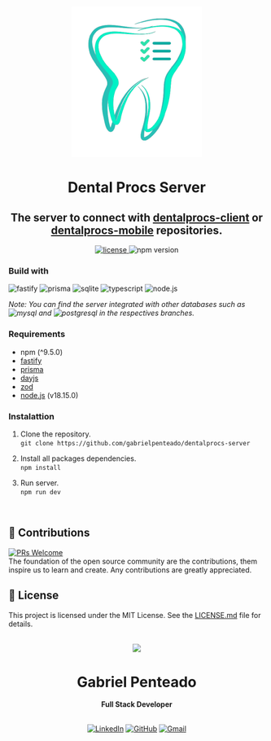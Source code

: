 <div align="center">
  <img src="https://raw.githubusercontent.com/gabrielpenteado/dentalprocs/main/web/public/assets/logo.svg">
  <h1 align="center">
    <strong>Dental Procs Server</strong>
  </h1>
</div>

<h2 align="center">
  The server to connect with <a href="https://github.com/gabrielpenteado/dentalprocs-client">dentalprocs-client</a> or <a href="https://github.com/gabrielpenteado/dentalprocs-mobile">dentalprocs-mobile</a> repositories.
</h2>

<div align="center">
  <a href="https://github.com/gabrielpenteado/dentalprocs-server/blob/main/LICENSE.md">
    <img src="https://img.shields.io/github/license/gabrielpenteado/mydearpage?color=informational&style=flat-square" alt="license"/>
  </a>

  <img src="https://img.shields.io/static/v1?label=npm&message=v9.5.0&color=informational&style=flat-square" alt="npm version">
</div>

### Build with
![fastify](https://img.shields.io/badge/fastify-202020?style=for-the-badge&logo=fastify&logoColor=white)
![prisma](https://img.shields.io/badge/Prisma-3982CE?style=for-the-badge&logo=Prisma&logoColor=white)
![sqlite](https://img.shields.io/badge/SQLite-07405E?style=for-the-badge&logo=sqlite&logoColor=white)
![typescript](https://img.shields.io/badge/TypeScript-007ACC?style=for-the-badge&logo=typescript&logoColor=white)
![node.js](https://img.shields.io/badge/Node.js-339933?style=for-the-badge&logo=nodedotjs&logoColor=white)

*Note: You can find the server integrated with other databases such as ![mysql](https://img.shields.io/badge/MySQL-005C84?style=flat-square&logo=mysql&logoColor=white) and ![postgresql](https://img.shields.io/badge/PostgreSQL-316192?style=flat-square&logo=postgresql&logoColor=white) in the respectives branches.* 

### Requirements
- npm (^9.5.0)
- [fastify](https://www.fastify.io/)
- [prisma](https://www.prisma.io/docs/getting-started/quickstart)
- [dayjs](https://day.js.org/docs/en/installation/installation)
- [zod](https://zod.dev/)
- [node.js](https://nodejs.org/en) (v18.15.0)

### Instalattion
1. Clone the repository.<br>
`git clone https://github.com/gabrielpenteado/dentalprocs-server`

2. Install all packages dependencies.<br> 
`npm install`

3. Run server.<br>
`npm run dev`
<br>

## 🤝 Contributions
[![PRs Welcome](https://img.shields.io/badge/PRs-welcome-brightgreen.svg?style=flat-square)](http://makeapullrequest.com)<br>
The foundation of the open source community are the contributions, them inspire us to learn and create. Any contributions are greatly appreciated.

## 📄 License
This project is licensed under the MIT License. See the [LICENSE.md](https://github.com/gabrielpenteado/dentalprocs-server/blob/main/LICENSE.md) file for details.
<br>
<br>

<div align="center">
  <img src="https://images.weserv.nl/?url=avatars.githubusercontent.com/u/63300269?v=4&h=100&w=100&fit=cover&mask=circle&maxage=7d" />
  <h1>Gabriel Penteado</h1>
  <strong>Full Stack Developer</strong>
  <br/>
  <br/>

  [![LinkedIn](https://img.shields.io/badge/LinkedIn-0077B5?style=for-the-badge&logo=linkedin&logoColor=white)](https://www.linkedin.com/in/gabriel-penteado)
  [![GitHub](https://img.shields.io/badge/GitHub-100000?style=for-the-badge&logo=github&logoColor=white)](https://github.com/gabrielpenteado)
  [![Gmail](https://img.shields.io/badge/gabripenteado@gmail.com-D14836?style=for-the-badge&logo=gmail&logoColor=white)](mailto:gabripenteado@gmail.com)
  <br />
  <br />
</div>